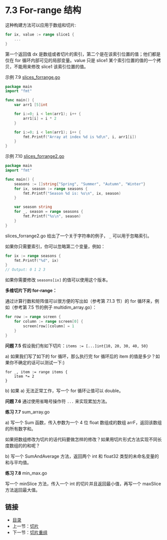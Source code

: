 # 7.3 For-range 结构

这种构建方法可以应用于数组和切片:

```go
for ix, value := range slice1 {
	...
}
```

第一个返回值 dx 是数组或者切片的索引，第二个是在该索引位置的值；他们都是仅在 for 循环内部可见的局部变量。value 只是 slice1 某个索引位置的值的一个拷贝，不能用来修改 slice1 该索引位置的值。

示例 7.9 [slices_forrange.go](examples/chapter_7/slices_forrange.go)

```go
package main
import "fmt"

func main() {
	var arr1 [5]int

	for i:=0; i < len(arr1); i++ {
		arr1[i] = i * 2
	}

	for i:=0; i < len(arr1); i++ {
		fmt.Printf("Array at index %d is %d\n", i, arr1[i])
	}
}
```

示例 7.10 [slices_forrange2.go](examples/chapter_7/slices_forrange2.go)

```go
package main
import "fmt"

func main() {
	seasons := []string{"Spring", "Summer", "Autumn", "Winter"}
	for ix, season := range seasons {
		fmt.Printf("Season %d is: %s\n", ix, season)
	}

	var season string
	for _, season = range seasons {
		fmt.Printf("%s\n", season)
	}
}
```

slices_forrange2.go 给出了一个关于字符串的例子， `_` 可以用于忽略索引。

如果你只需要索引，你可以忽略第二个变量，例如：

```go
for ix := range seasons {
	fmt.Printf("%d", ix)
}
// Output: 0 1 2 3
```

如果你需要修改 `seasons[ix]` 的值可以使用这个版本。

**多维切片下的 for-range：**

通过计算行数和矩阵值可以很方便的写出如（参考第 7.1.3 节）的 for 循环来，例如（参考第 7.5 节的例子 multidim_array.go）：

```go
for row := range screen {
	for column := range screen[0] {
		screen[row][column] = 1
	}
}
```

**问题 7.5** 假设我们有如下切片：`items := [...]int{10, 20, 30, 40, 50}`

a) 如果我们写了如下的 for 循环，那么执行完 for 循环后的 item 的值是多少？如果你不确定的话可以测试一下:)

	for _, item := range items {
		item *= 2
	}

b) 如果 a) 无法正常工作，写一个 for 循环让值可以 double。

**问题 7.6** 通过使用省略号操作符 `...` 来实现累加方法。

**练习 7.7** sum_array.go

a) 写一个 Sum 函数，传入参数为一个 4 位 float 数组成的数组 arrF，返回该数组的所有数字和。

如果把数组修改为切片的话代码要做怎样的修改？如果用切片形式方法实现不同长度数组的的和呢？

b) 写一个 SumAndAverage 方法，返回两个 int 和 float32 类型的未命名变量的和与平均值。

**练习 7.8** min_max.go

写一个 minSlice 方法，传入一个 int 的切片并且返回最小值，再写一个 maxSlice 方法返回最大值。

## 链接

- [目录](directory.md)
- 上一节：[切片](07.2.md)
- 下一节：[切片重组](07.4.md)
